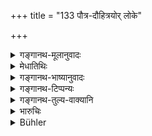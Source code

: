+++
title = "133 पौत्र-दौहित्रयोर् लोके"

+++

<details><summary>गङ्गानथ-मूलानुवादः</summary>

In this world, between the son’s son and the daughter’s son there is no difference, in law; for the father and mother of each of them were both born of h is own body.—(133)
</details>

<details><summary>मेधातिथिः</summary>

पूर्वशेषो ऽयम् अर्थवादः । कथम् अविशेषस् **तयोर् हि मातापितराव्** इति ॥ ९.१३३ ॥
</details>

<details><summary>गङ्गानथ-भाष्यानुवादः</summary>

This is a declamatory supplement to what has gone before. “Why is there
no difference?”

‘*Because the father and mother etc*., *etc*’—(133)
</details>

<details><summary>गङ्गानथ-टिप्पन्यः</summary>

‘*Na loke... na dharmataḥ*.’—‘Neither with regard to worldly affairs nor
to sacred deities’ (Kullūka);—‘with respect to sacred duties, according
to law’ (Rāghavānanda and Nandana).

This verse is quoted in *Smṛtitattva* II (p. 191), to the effect that
the son’s son and the daughter’s son being on the same footing, just as
in the absence of the son, the property goes to the son’s son, so also
in the absence of the daughter it should go to the daughter’s son;—again
on p. 394;—and in *Vyavahāra-Bālambhaṭṭī* (pp. 631, 664 and 752).
</details>

<details><summary>गङ्गानथ-तुल्य-वाक्यानि</summary>

**(verses 9.127-129, 9.132-133)  
**

See Comparative notes for [Verse
9.127](http://www.wisdomlib.org/hinduism/book/manusmriti-with-the-commentary-of-medhatithi/d/doc201500.html#comparative-notes "English translation of verse").
</details>

<details><summary>भारुचिः</summary>

> **पौत्रदौहित्रयोर् लोके न विशेषो ऽस्ति धर्मतः ।**

कारणम् अत्र ब्रवीति, येन-

> **तयोर् हि मातापितरौ संभूतौ तस्य देहतः  ॥ ९.१३३ ॥**

पुत्रिकापुत्रस्तुतिः पूर्वविध्यर्था ॥ ९.१३३ ॥
</details>

<details><summary>Bühler</summary>

133	Between a son's son and the son of an (appointed) daughter there is no difference, neither with respect to worldly matters nor to sacred duties; for their father and mother both sprang from the body of the same (man).
</details>
